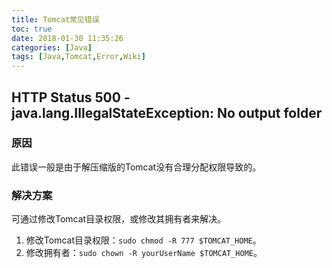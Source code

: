 ```yaml
---
title: Tomcat常见错误
toc: true
date: 2018-01-30 11:35:26
categories: [Java]
tags: [Java,Tomcat,Error,Wiki]
---
```


## HTTP Status 500 - java.lang.IllegalStateException: No output folder 

### 原因

此错误一般是由于解压缩版的Tomcat没有合理分配权限导致的。

### 解决方案

可通过修改Tomcat目录权限，或修改其拥有者来解决。

1. 修改Tomcat目录权限：`sudo chmod -R 777 $TOMCAT_HOME`。
2. 修改拥有者：`sudo chown -R yourUserName $TOMCAT_HOME`。

